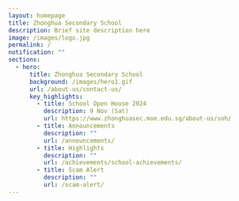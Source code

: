 ```yaml
---
layout: homepage
title: Zhonghua Secondary School
description: Brief site description here
image: /images/logo.jpg
permalink: /
notification: ""
sections:
  - hero:
      title: Zhonghua Secondary School
      background: /images/hero1.gif
      url: /about-us/contact-us/
      key_highlights:
        - title: School Open House 2024
          description: 9 Nov (Sat)
          url: https://www.zhonghuasec.moe.edu.sg/about-us/soh/
        - title: Announcements
          description: ""
          url: /announcements/
        - title: Highlights
          description: ""
          url: /achievements/school-achievements/
        - title: Scam Alert
          description: ""
          url: /scam-alert/
---
```

